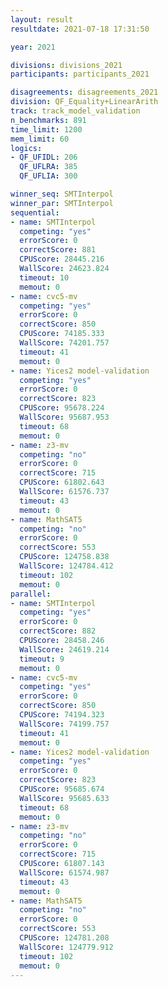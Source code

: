```yaml
---
layout: result
resultdate: 2021-07-18 17:31:50

year: 2021

divisions: divisions_2021
participants: participants_2021

disagreements: disagreements_2021
division: QF_Equality+LinearArith
track: track_model_validation
n_benchmarks: 891
time_limit: 1200
mem_limit: 60
logics:
- QF_UFIDL: 206
  QF_UFLRA: 385
  QF_UFLIA: 300

winner_seq: SMTInterpol
winner_par: SMTInterpol
sequential:
- name: SMTInterpol
  competing: "yes"
  errorScore: 0
  correctScore: 881
  CPUScore: 28445.216
  WallScore: 24623.824
  timeout: 10
  memout: 0
- name: cvc5-mv
  competing: "yes"
  errorScore: 0
  correctScore: 850
  CPUScore: 74185.333
  WallScore: 74201.757
  timeout: 41
  memout: 0
- name: Yices2 model-validation
  competing: "yes"
  errorScore: 0
  correctScore: 823
  CPUScore: 95678.224
  WallScore: 95687.953
  timeout: 68
  memout: 0
- name: z3-mv
  competing: "no"
  errorScore: 0
  correctScore: 715
  CPUScore: 61802.643
  WallScore: 61576.737
  timeout: 43
  memout: 0
- name: MathSAT5
  competing: "no"
  errorScore: 0
  correctScore: 553
  CPUScore: 124758.838
  WallScore: 124784.412
  timeout: 102
  memout: 0
parallel:
- name: SMTInterpol
  competing: "yes"
  errorScore: 0
  correctScore: 882
  CPUScore: 28458.246
  WallScore: 24619.214
  timeout: 9
  memout: 0
- name: cvc5-mv
  competing: "yes"
  errorScore: 0
  correctScore: 850
  CPUScore: 74194.323
  WallScore: 74199.757
  timeout: 41
  memout: 0
- name: Yices2 model-validation
  competing: "yes"
  errorScore: 0
  correctScore: 823
  CPUScore: 95685.674
  WallScore: 95685.633
  timeout: 68
  memout: 0
- name: z3-mv
  competing: "no"
  errorScore: 0
  correctScore: 715
  CPUScore: 61807.143
  WallScore: 61574.987
  timeout: 43
  memout: 0
- name: MathSAT5
  competing: "no"
  errorScore: 0
  correctScore: 553
  CPUScore: 124781.208
  WallScore: 124779.912
  timeout: 102
  memout: 0
---
```

